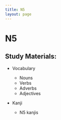 ```yaml
---
title: N5
layout: page
---
```


# N5

## Study Materials:

- Vocabulary
  - Nouns
  - Verbs
  - Adverbs
  - Adjectives

- Kanji
  - N5 kanjis
